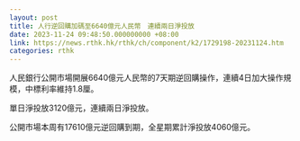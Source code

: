 ```yaml
---
layout: post
title: 人行逆回購加碼至6640億元人民幣　連續兩日淨投放
date: 2023-11-24 09:48:50.000000000 +08:00
link: https://news.rthk.hk/rthk/ch/component/k2/1729198-20231124.htm
categories: rthk
---
```


人民銀行公開市場開展6640億元人民幣的7天期逆回購操作，連續4日加大操作規模，中標利率維持1.8厘。

單日淨投放3120億元，連續兩日淨投放。

公開市場本周有17610億元逆回購到期，全星期累計淨投放4060億元。
